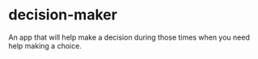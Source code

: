 # decision-maker
An app that will help make a decision during those times when you need help making a choice.
